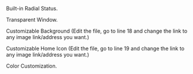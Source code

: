 Built-in Radial Status.


Transparent Window.


Customizable Background (Edit the file, go to line 18 and change the link to any image link/address you want.)


Customizable Home Icon (Edit the file, go to line 19 and change the link to any image link/address you want.)


Color Customization.
